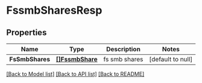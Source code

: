 # FssmbSharesResp

## Properties
Name | Type | Description | Notes
------------ | ------------- | ------------- | -------------
**FsSmbShares** | [**[]FssmbShare**](FSSMBShare.md) | fs smb shares | [default to null]

[[Back to Model list]](../README.md#documentation-for-models) [[Back to API list]](../README.md#documentation-for-api-endpoints) [[Back to README]](../README.md)


